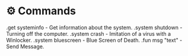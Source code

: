 # ⚙️ Commands

.get systeminfo - Get information about the system.
.system shutdown - Turning off the computer.
.system crash - Imitation of a virus with a Winlocker.
.system bluescreen - Blue Screen of Death.
.fun msg "text" - Send Message.
